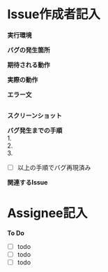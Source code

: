 # Issue作成者記入
<!-- 以下をわかる範囲で詳細に埋めてください。 -->
**実行環境**

**バグの発生箇所**

**期待される動作**

**実際の動作**

**エラー文**
```

```

**スクリーンショット**

**バグ発生までの手順**  
1.  
2.  
3.  

- [ ] 以上の手順でバグ再現済み

**関連するIssue**

# Assignee記入
<!-- タスクにとりかかる前に埋めてください。 -->
**To Do**
- [ ] todo
- [ ] todo
- [ ] todo

